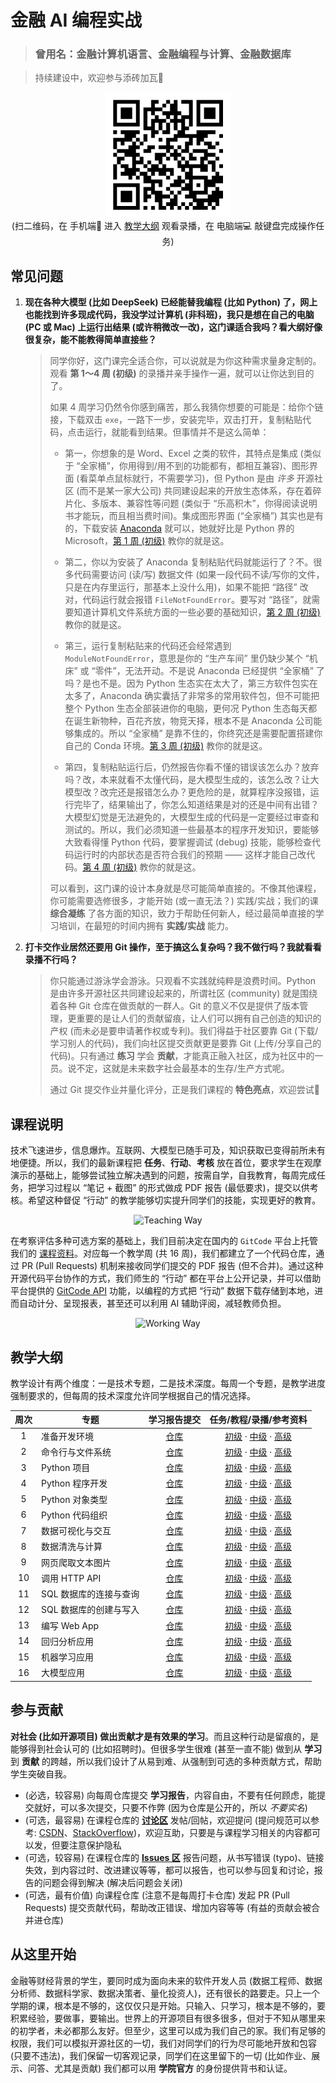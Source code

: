 # 金融 AI 编程实战

> ### 曾用名：金融计算机语言、金融编程与计算、金融数据库

> 持续建设中，欢迎参与添砖加瓦🌹

<p align="center">
<img src="images/cueb-ftlab-courses-qr-code.jpg" alt="扫二维码" width=200 />
</br>
(扫二维码，在 手机端📱 进入
<a href="#教学大纲">教学大纲</a>
观看录播，在 电脑端💻 敲键盘完成操作任务)
</p>

## 常见问题

1. **现在各种大模型 (比如 DeepSeek) 已经能替我编程 (比如 Python) 了，网上也能找到许多现成代码，我没学过计算机 (非科班)，我只是想在自己的电脑 (PC 或 Mac) 上运行出结果 (或许稍微改一改)，这门课适合我吗？看大纲好像很复杂，能不能教得简单直接些？**

    > 同学你好，这门课完全适合你，可以说就是为你这种需求量身定制的。观看 **第 1～4 周 (初级)** 的录播并亲手操作一遍，就可以让你达到目的了。
    >
    > 如果 4 周学习仍然令你感到痛苦，那么我猜你想要的可能是：给你个链接，下载双击 `exe`，一路下一步，安装完毕，双击打开，复制粘贴代码，点击运行，就能看到结果。但事情并不是这么简单：
    >
    > - 第一，你想象的是 Word、Excel 之类的软件，其特点是集成 (类似于 “全家桶”，你用得到/用不到的功能都有，都相互兼容)、图形界面 (看菜单点鼠标就行，不需要学习)，但 Python 是由 *许多* 开源社区 (而不是某一家大公司) 共同建设起来的开放生态体系，存在着碎片化、多版本、兼容性等问题 (类似于 “乐高积木”，你得阅读说明书才能玩，而且相当费时间)。集成图形界面 (“全家桶”) 其实也是有的，下载安装 [Anaconda](https://www.anaconda.com/download/success) 就可以，她就好比是 Python 界的 Microsoft，[第 1 周 (初级)](https://gitcode.com/cueb-fintech/courses/blob/main/01-beginner/01.tutorial.md) 教你的就是这。
    >
    > - 第二，你以为安装了 Anaconda 复制粘贴代码就能运行了？不。很多代码需要访问 (读/写) 数据文件 (如果一段代码不读/写你的文件，只是在内存里运行，那基本上没什么用)，如果不能把 “路径” 改对，代码运行就会报错 `FileNotFoundError`。要写对 “路径”，就需要知道计算机文件系统方面的一些必要的基础知识，[第 2 周 (初级)](https://gitcode.com/cueb-fintech/courses/blob/main/01-beginner/02.tutorial.md) 教你的就是这。
    >
    > - 第三，运行复制粘贴来的代码还会经常遇到 `ModuleNotFoundError`，意思是你的 “生产车间” 里仍缺少某个 “机床” 或 “零件”，无法开动。不是说 Anaconda 已经提供 “全家桶” 了吗？是也不是。因为 Python 生态实在太大了，第三方软件包实在太多了，Anaconda 确实囊括了非常多的常用软件包，但不可能把整个 Python 生态全部装进你的电脑，更何况 Python 生态每天都在诞生新物种，百花齐放，物竞天择，根本不是 Anaconda 公司能够集成的。所以 “全家桶” 是靠不住的，你终究还是需要配置搭建你自己的 Conda 环境。[第 3 周 (初级)](https://gitcode.com/cueb-fintech/courses/blob/main/01-beginner/03.tutorial.md) 教你的就是这。
    >
    > - 第四，复制粘贴运行后，仍然报告你看不懂的错误该怎么办？放弃吗？改，本来就看不太懂代码，是大模型生成的，该怎么改？让大模型改？改完还是报错怎么办？更危险的是，就算程序没报错，运行完毕了，结果输出了，你怎么知道结果是对的还是中间有出错？大模型幻觉是无法避免的，大模型生成的代码是一定要经过审查和测试的。所以，我们必须知道一些最基本的程序开发知识，要能够大致看得懂 Python 代码，要掌握调试 (debug) 技能，能够检查代码运行时的内部状态是否符合我们的预期 —— 这样才能自己改代码。[第 4 周 (初级)](https://gitcode.com/cueb-fintech/courses/blob/main/01-beginner/04.tutorial.md) 教你的就是这。
    >
    > 可以看到，这门课的设计本身就是尽可能简单直接的。不像其他课程，你可能需要选修很多，才能开始 (或一直无法？) 实践/实战；我们的课 **综合凝练** 了各方面的知识，致力于帮助任何新人，经过最简单直接的学习培训，在最短的时间内拥有 **实践/实战** 能力。

1. **打卡交作业居然还要用 Git 操作，至于搞这么复杂吗？我不做行吗？我就看看录播不行吗？**

    > 你只能通过游泳学会游泳。只观看不实践就纯粹是浪费时间。Python 是由许多开源社区共同建设起来的，所谓社区 (community) 就是围绕着各种 Git 仓库在做贡献的一群人。Git 的意义不仅是提供了版本管理，更重要的是让人们的贡献留痕，让人们可以拥有自己创造的知识的产权 (而未必是要申请著作权或专利)。我们得益于社区要靠 Git (下载/学习别人的代码)，我们向社区提交贡献更是要靠 Git (上传/分享自己的代码)。只有通过 **练习** 学会 **贡献**，才能真正融入社区，成为社区中的一员。说不定，这就是未来数字社会最基本的生存/生产方式呢。
    >
    > 通过 Git 提交作业并量化评分，正是我们课程的 **特色亮点**，欢迎尝试🌹

## 课程说明

技术飞速进步，信息爆炸。互联网、大模型已随手可及，知识获取已变得前所未有地便捷。所以，我们的最新课程把 **任务**、**行动**、**考核** 放在首位，要求学生在观摩演示的基础上，能够尝试独立解决遇到的问题，按需自学，自我教育，每周完成任务，把学习过程以 “笔记 + 截图” 的形式做成 PDF 报告 (最低要求)，提交以供考核。希望这种督促 “行动” 的教学能够切实提升同学们的技能，实现更好的教育。

<p align="center"><img src="images/teaching.drawio.svg" alt="Teaching Way" /></p>

在考察评估多种可选方案的基础上，我们目前决定在国内的 `GitCode` 平台上托管我们的 [课程资料](https://gitcode.com/cueb-fintech/courses)。对应每一个教学周 (共 16 周)，我们都建立了一个代码仓库，通过 PR (Pull Requests) 机制来接收同学们提交的 PDF 报告 (但不合并)。通过这种开源代码平台协作的方式，我们师生的 “行动” 都在平台上公开记录，并可以借助平台提供的 [GitCode API](https://docs.gitcode.com/docs/apis) 功能，以编程的方式把 “行动” 数据下载存储到本地，进而自动计分、呈现报表，甚至还可以利用 AI 辅助评阅，减轻教师负担。

<p align="center"><img src="images/working.drawio.svg" alt="Working Way" /></p>

## 教学大纲

教学设计有两个维度：一是技术专题，二是技术深度。每周一个专题，是教学进度强制要求的，但每周的技术深度允许同学根据自己的情况选择。

|周次|专题|学习报告提交|任务/教程/录播/参考资料|
|:--:|---|:----:|:------:|
|1|准备开发环境|[仓库](https://gitcode.com/cueb-fintech/week01/pulls)|[初级](01-beginner/01.tutorial.md) · [中级]() · [高级]()|
|2|命令行与文件系统|[仓库](https://gitcode.com/cueb-fintech/week02/pulls)|[初级](01-beginner/02.tutorial.md) · [中级]() · [高级]()|
|3|Python 项目|[仓库](https://gitcode.com/cueb-fintech/week03/pulls)|[初级](01-beginner/03.tutorial.md) · [中级]() · [高级]()|
|4|Python 程序开发|[仓库](https://gitcode.com/cueb-fintech/week04/pulls)|[初级](01-beginner/04.tutorial.md) · [中级]() · [高级]()|
|5|Python 对象类型|[仓库](https://gitcode.com/cueb-fintech/week05/pulls)|[初级](01-beginner/05.tutorial.md) · [中级]() · [高级]()|
|6|Python 代码组织|[仓库](https://gitcode.com/cueb-fintech/week06/pulls)|[初级](01-beginner/06.tutorial.md) · [中级]() · [高级]()|
|7|数据可视化与交互|[仓库](https://gitcode.com/cueb-fintech/week07/pulls)|[初级](01-beginner/07.tutorial.md) · [中级]() · [高级]()|
|8|数据清洗与计算|[仓库](https://gitcode.com/cueb-fintech/week08/pulls)|[初级](01-beginner/08.tutorial.md) · [中级]() · [高级]()|
|9|网页爬取文本图片|[仓库](https://gitcode.com/cueb-fintech/week09/pulls)|[初级](01-beginner/09.tutorial.md) · [中级]() · [高级]()|
|10|调用 HTTP API|[仓库](https://gitcode.com/cueb-fintech/week10/pulls)|[初级](01-beginner/10.tutorial.md) · [中级]() · [高级]()|
|11|SQL 数据库的连接与查询|[仓库](https://gitcode.com/cueb-fintech/week11/pulls)|[初级](01-beginner/11.tutorial.md) · [中级]() · [高级]()|
|12|SQL 数据库的创建与写入|[仓库](https://gitcode.com/cueb-fintech/week12/pulls)|[初级](01-beginner/12.tutorial.md) · [中级]() · [高级]()|
|13|编写 Web App|[仓库](https://gitcode.com/cueb-fintech/week13/pulls)|[初级](01-beginner/13.tutorial.md) · [中级]() · [高级]()|
|14|回归分析应用|[仓库](https://gitcode.com/cueb-fintech/week14/pulls)|[初级](01-beginner/14.tutorial.md) · [中级]() · [高级]()|
|15|机器学习应用|[仓库](https://gitcode.com/cueb-fintech/week15/pulls)|[初级](01-beginner/15.tutorial.md) · [中级]() · [高级]()|
|16|大模型应用|[仓库](https://gitcode.com/cueb-fintech/week16/pulls)|[初级](01-beginner/16.tutorial.md) · [中级]() · [高级]()|

## 参与贡献

**对社会 (比如开源项目) 做出贡献才是有效果的学习**。而且这种行动是留痕的，是能够得到社会认可的 (比如招聘时)。但很多学生很难 (甚至一直不能) 做到从 **学习** 到 **贡献** 的跨越，所以我们设计了从易到难、从强制到可选的多种贡献方式，帮助学生突破自我。

- (必选，较容易) 向每周仓库提交 **学习报告**，内容自由，不要有任何顾虑，能提交就好，可以多次提交，只要不作弊 (因为仓库是公开的，所以 _不要实名_)
- (可选，最容易) 在课程仓库的 [**讨论区**](https://gitcode.com/cueb-fintech/courses/discussion) 发帖/回帖，欢迎提问 (提问规范可以参考: [CSDN](https://bbs.csdn.net/topics/603291003)、[StackOverflow](https://stackoverflow.com/help/how-to-ask))，欢迎互助，只要是与课程学习相关的内容都可以发，但要注意保护隐私
- (可选，较容易) 在课程仓库的 [**Issues 区**](https://gitcode.com/cueb-fintech/courses/issues) 报告问题，从书写错误 (typo)、链接失效，到内容过时、改进建议等等，都可以报告，也可以参与回复和讨论，报告的问题会得到解决 (解决后问题会关闭)
- (可选，最有价值) 向课程仓库 (注意不是每周打卡仓库) 发起 PR (Pull Requests) 提交贡献代码，帮助改正错误、增加内容等等 (有益的贡献会被合并进仓库)

## 从这里开始

金融等财经背景的学生，要同时成为面向未来的软件开发人员 (数据工程师、数据分析师、数据科学家、数据决策者、量化投资人)，还有很长的路要走。只上一个学期的课，根本是不够的，这仅仅只是开始。只输入、只学习，根本是不够的，要积累经验，要做事，要输出。世界上的开源项目有很多很多，但对于不知从哪里来的初学者，未必都那么友好。但至少，这里可以成为我们自己的家。我们有足够的权限，我们可以模拟开源社区的一切，我们对同学们的行为尽可能地开放和包容 (只要不违法)，我们保留一切客观记录，同学们在这里留下的一切 (比如作业、展示、问答、尤其是贡献) 我们都可以用 **学院官方** 的身份提供背书和认证。
